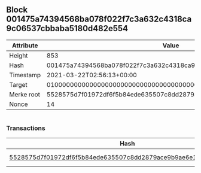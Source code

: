 ## Block 001475a74394568ba078f022f7c3a632c4318ca9c06537cbbaba5180d482e554

Attribute | Value
--- | ---
Height | 853
Hash | 001475a74394568ba078f022f7c3a632c4318ca9c06537cbbaba5180d482e554
Timestamp | 2021-03-22T02:56:13+00:00
Target | 0100000000000000000000000000000000000000000000000000000000000000
Merke root | 5528575d7f01972df6f5b84ede635507c8dd2879ace9b9ae6e1cc67d9056043c
Nonce | 14

```

```

### Transactions

Hash | Amount
--- | ---
[5528575d7f01972df6f5b84ede635507c8dd2879ace9b9ae6e1cc67d9056043c](5528575d7f01972df6f5b84ede635507c8dd2879ace9b9ae6e1cc67d9056043c.md) | 10.00000000 SKEPTI 
